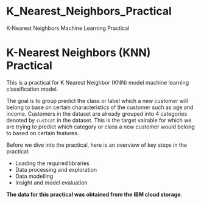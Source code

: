# K_Nearest_Neighbors_Practical
K-Nearest Neighbors Machine Learning Practical
# K-Nearest Neighbors (KNN) Practical

This is a practical for K Nearest Neighbor (KNN) model machine learning classification model. 

The goal is to group predict the class or label which a new customer will belong to base on certain characteristics of the customer such as age and income. Customers in the dataset are already grouped into 4 categories denoted by `custcat` in the dataset. This is the target vairable for which we are trying to predict which category or class a new customer would belong to based on certain features. 

Before we dive into the practical, here is an overview of key steps in the practical:
* Loading the required libraries
* Data processing and exploration
* Data modelling
* Insight and model evaluation

**The data for this practical was obtained from the IBM cloud storage**.
